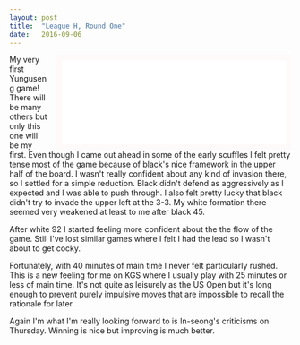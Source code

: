 ```yaml
---
layout: post
title:  "League H, Round One"
date:   2016-09-06
---
```


<iframe id="gokibitz-VkquZOOjW" src="//gokibitz.com/kifu/VkquZOOjW"
style="float: right; margin-left: 1em; width: 400px; display: block; border: 10px
solid snow;"></iframe> <script
src="//gokibitz.com/embed/VkquZOOjW"></script>

My very first Yunguseng game! There will be many others but only this
one will be my first. Even though I came out ahead in some of the
early scuffles I felt pretty tense most of the game because of black's
nice framework in the upper half of the board. I wasn't really
confident about any kind of invasion there, so I settled for a simple
reduction. Black didn't defend as aggressively as I expected
and I was able to push through. I also felt pretty lucky
that black didn't try to invade the upper left at the 3-3. My white
formation there seemed very weakened at least to me after black 45.

After white 92 I started feeling more confident about the the flow of
the game. Still I've lost similar games where I felt I had the lead so
I wasn't about to get cocky.

Fortunately, with 40 minutes of main time I never felt particularly
rushed. This is a new feeling for me on KGS where I usually play with
25 minutes or less of main time. It's not quite as leisurely as the US
Open but it's long enough to prevent purely impulsive moves that are
impossible to recall the rationale for later.

Again I'm what I'm really looking forward to is In-seong's criticisms
on Thursday. Winning is nice but improving is much better.
